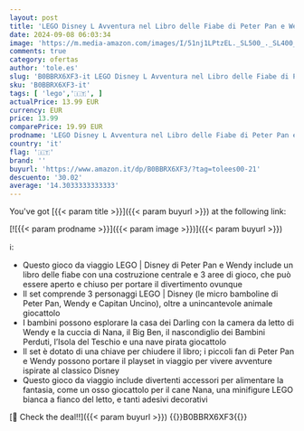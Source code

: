 ```yaml
---
layout: post
title: 'LEGO Disney L Avventura nel Libro delle Fiabe di Peter Pan e Wendy  Set di Giochi da Viaggio per Bambini dai 5 Anni con Micro Bamboline e Nave Pirata 43220'
date: 2024-09-08 06:03:34
image: 'https://m.media-amazon.com/images/I/51nj1LPtzEL._SL500_._SL400_.jpg'
comments: true
category: ofertas
author: 'tole.es'
slug: 'B0BBRX6XF3-it LEGO Disney L Avventura nel Libro delle Fiabe di Peter Pan...'
sku: 'B0BBRX6XF3-it'
tags: [ 'lego','🇮🇹', ]
actualPrice: 13.99 EUR
currency: EUR
price: 13.99
comparePrice: 19.99 EUR
prodname: 'LEGO Disney L Avventura nel Libro delle Fiabe di Peter Pan e Wendy  Set di Giochi da Viaggio per Bambini dai 5 Anni con Micro Bamboline e Nave Pirata 43220'
country: 'it'
flag: '🇮🇹'
brand: ''
buyurl: 'https://www.amazon.it/dp/B0BBRX6XF3/?tag=tolees00-21'
descuento: '30.02'
average: '14.3033333333333'
---
```


You've got [{{< param title >}}]({{< param buyurl >}}) at the following link:

[![{{< param prodname >}}]({{< param image >}})]({{< param buyurl >}})

ℹ️:

- Questo gioco da viaggio LEGO | Disney di Peter Pan e Wendy include un libro delle fiabe con una costruzione centrale e 3 aree di gioco, che può essere aperto e chiuso per portare il divertimento ovunque
- Il set comprende 3 personaggi LEGO | Disney (le micro bamboline di Peter Pan, Wendy e Capitan Uncino), oltre a unincantevole animale giocattolo
- I bambini possono esplorare la casa dei Darling con la camera da letto di Wendy e la cuccia di Nana, il Big Ben, il nascondiglio dei Bambini Perduti, l’Isola del Teschio e una nave pirata giocattolo
- Il set è dotato di una chiave per chiudere il libro; i piccoli fan di Peter Pan e Wendy possono portare il playset in viaggio per vivere avventure ispirate al classico Disney
- Questo gioco da viaggio include divertenti accessori per alimentare la fantasia, come un osso giocattolo per il cane Nana, una minifigure LEGO bianca a fianco del letto, e tanti adesivi decorativi

[🛒 Check the deal!!]({{< param buyurl >}})
{{<world>}}B0BBRX6XF3{{</world>}}
